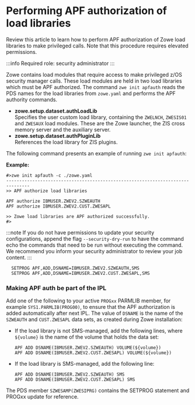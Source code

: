 # Performing APF authorization of load libraries

Review this article to learn how to perform APF authorization of Zowe load libraries to make privileged calls. Note that this procedure requires elevated permissions.

:::info Required role: security administrator
:::

Zowe contains load modules that require access to make privileged z/OS security manager calls. These load modules are held in two load libraries which must be APF authorized. The command `zwe init apfauth` reads the PDS names for the load libraries from `zowe.yaml` and performs the APF authority commands.  

- **zowe.setup.dataset.authLoadLib**  
 Specifies the user custom load library, containing the `ZWELNCH`, `ZWESIS01` and `ZWESAUX` load modules.  These are the Zowe launcher, the ZIS cross memory server and the auxiliary server.  
- **zowe.setup.dataset.authPluginLib**  
 References the load library for ZIS plugins.  

The following command presents an example of running `zwe init apfauth`: 

**Example:**
```
#>zwe init apfauth -c ./zowe.yaml
-------------------------------------------------------------------------------
>> APF authorize load libraries

APF authorize IBMUSER.ZWEV2.SZWEAUTH
APF authorize IBMUSER.ZWEV2.CUST.ZWESAPL

>> Zowe load libraries are APF authorized successfully.
#>
```
:::note
If you do not have permissions to update your security configurations, append the flag `--security-dry-run` to have the command echo the commands that need to be run without executing the command. We recommend you inform your security administrator to review your job content.
::: 

```
  SETPROG APF,ADD,DSNAME=IBMUSER.ZWEV2.SZWEAUTH,SMS
  SETPROG APF,ADD,DSNAME=IBMUSER.ZWEV2.CUST.ZWESAPL,SMS
```

### Making APF auth be part of the IPL

Add one of the following to your active `PROGxx` PARMLIB member, for example `SYS1.PARMLIB(PROG00)`, to ensure that the APF authorization is added automatically after next IPL. The value of `DSNAME` is the name of the `SZWEAUTH` and `CUST.ZWESAPL` data sets, as created during Zowe installation:

- If the load library is not SMS-managed, add the following lines, where `${volume}` is the name of the volume that holds the data set:
  ```
  APF ADD DSNAME(IBMUSER.ZWEV2.SZWEAUTH) VOLUME(${volume})
  APF ADD DSNAME(IBMUSER.ZWEV2.CUST.ZWESAPL) VOLUME(${volume})
  ```
- If the load library is SMS-managed, add the following line:
  ```
  APF ADD DSNAME(IBMUSER.ZWEV2.SZWEAUTH) SMS
  APF ADD DSNAME(IBMUSER.ZWEV2.CUST.ZWESAPL) SMS
  ```

The PDS member `SZWESAMP(ZWESIPRG)` contains the SETPROG statement and PROGxx update for reference.